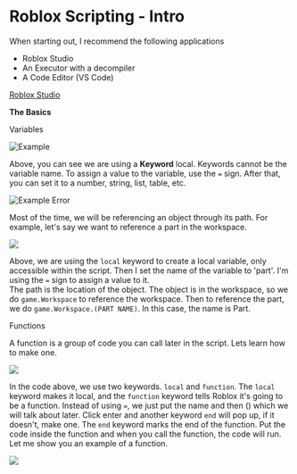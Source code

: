 # Roblox Scripting - Intro

When starting out, I recommend the following applications

- Roblox Studio
- An Executor with a decompiler 
- A Code Editor (VS Code)


[Roblox Studio](RobloxStudio.md)

**The Basics**

Variables

![Example](https://i.imgur.com/XiddUQP.png)

Above, you can see we are using a **Keyword** local.  Keywords cannot be the variable name.  To assign a value to the variable, use the `=` sign.  After that, you can set it to a number, string, list, table, etc.

![Example Error](https://i.imgur.com/HPq1QwW.png)

Most of the time, we will be referencing an object through its path.  For example, let's say we want to reference a part in the workspace.

![](https://i.imgur.com/f7XCbEH.png)

Above, we are using the ```local``` keyword to create a local variable, only accessible within the script.  Then I set the name of the variable to 'part'.  I'm using the `=` sign to assign a value to it.  
The path is the location of the object.  The object is in the workspace, so we do `game.Workspace` to reference the workspace.  Then to reference the part, we do `game.Workspace.(PART NAME)`.  In this case, the name is Part.

Functions

A function is a group of code you can call later in the script.  Lets learn how to make one.

![](https://i.imgur.com/m3PAq90.png)

In the code above, we use two keywords.  `local` and `function`.  The `local` keyword makes it local, and the `function` keyword tells Roblox it's going to be a function.  Instead of using `=`, we just put the name and then () which we will talk about later.  Click enter and another keyword `end` will pop up, if it doesn't, make one.  The `end` keyword marks the end of the function.  Put the code inside the function and when you call the function, the code will run.  Let me show you an example of a function.

![](https://i.imgur.com/hCmbXqt.png)
